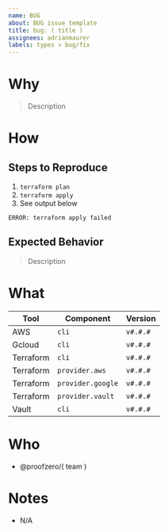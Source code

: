 ```yaml
---
name: BUG
about: BUG issue template
title: bug: ( title )
assignees: adrianmaurer
labels: types » bug/fix
---
```


# Why

> Description

# How

## Steps to Reproduce

1. `terraform plan`
1. `terraform apply`
1. See output below

```
ERROR: terraform apply failed
```

## Expected Behavior

> Description

# What

| Tool | Component | Version |
| - | - | - |
| AWS | `cli` | `v#.#.#` |
| Gcloud | `cli` | `v#.#.#` |
| Terraform | `cli` | `v#.#.#` |
| Terraform | `provider.aws` | `v#.#.#` |
| Terraform | `provider.google` | `v#.#.#` |
| Terraform | `provider.vault` | `v#.#.#` |
| Vault | `cli` | `v#.#.#` |

# Who

* @proofzero/( team )

# Notes

* N/A
